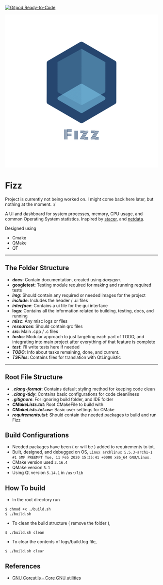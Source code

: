 [![Gitpod Ready-to-Code](https://img.shields.io/badge/Gitpod-Ready--to--Code-blue?logo=gitpod)](https://gitpod.io/#https://github.com/Rubix982/Fizz) 

![Fizz logo](./img/Logo/logo_transparent.png)

# Fizz

Project is currently not being worked on. I might come back here later, but nothing at the moment. :/

A UI and dashboard for system processes, memory, CPU usage, and common Operating System statistics. Inspired by [stacer](https://github.com/oguzhaninan/Stacer), and [netdata](https://github.com/netdata/netdata).

Designed using
- Cmake
- QMake
- QT

---

## The Folder Structure

- ***docs***: Contain documentation, created using *doxygen*.
- **googletest**: Testing module required for making and running required tests
- ***img***: Should contain any required or needed images for the project
- ***include***: Includes the header / .ui files
- ***interface***: Contains a ui file for the gui interface
- **logs**: Contains all the information related to building, testing, docs, and running
- ***misc***: Any misc logs or files
- ***resources***: Should contain qrc files
- ***src***: Main .cpp / .c files
- ***tasks***: Modular approach to just targeting each part of TODO, and integrating into main project after everything of that feature is complete
- ***test***: I'll write tests here if needed
- ***TODO***: Info about tasks remaining, done, and current.
- ***TSFiles***: Contains files for translation with QtLinguistic

---

## Root File Structure

- ***.clang-format***: Contains default styling method for keeping code clean
- ***.clang-tidy***: Contains basic configurations for code cleanliness
- ***.gitignore***: For ignoring build folder, and IDE folder
- ***CMakeLists.txt***: Root CMakeFile to build with
- ***CMakeLists.txt.usr***: Basic user settings for CMake
- ***requirements.txt***: Should contain the needed packages to build and run Fizz

## Build Configurations

- Needed packages have been ( or will be ) added to requirements to txt.
- Built, designed, and debugged on OS, `Linux archlinux 5.5.3-arch1-1 #1 SMP PREEMPT Tue, 11 Feb 2020 15:35:41 +0000 x86_64 GNU/Linux.`
- CMake version used `3.16.4`
- QMake version `3.1`
- Using Qt version `5.14.1` in `/usr/lib`

## How To build

- In the root directory run
```
$ chmod +x ./build.sh
$ ./build.sh
```

- To clean the build structure ( remove the folder ),
```
$ ./build.sh clean
```

- To clear the contents of logs/build.log file,
```
$ ./build.sh clear
```

## References

- [GNU Coreutils - Core GNU utilities](https://www.gnu.org/software/coreutils/manual/coreutils.html#toc-Summarizing-files-1)
